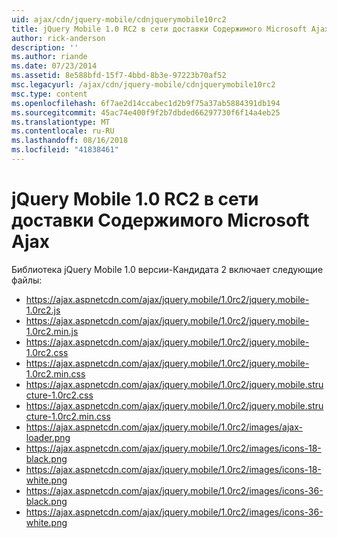 ```yaml
---
uid: ajax/cdn/jquery-mobile/cdnjquerymobile10rc2
title: jQuery Mobile 1.0 RC2 в сети доставки Содержимого Microsoft Ajax | Документация Майкрософт
author: rick-anderson
description: ''
ms.author: riande
ms.date: 07/23/2014
ms.assetid: 8e588bfd-15f7-4bbd-8b3e-97223b70af52
msc.legacyurl: /ajax/cdn/jquery-mobile/cdnjquerymobile10rc2
msc.type: content
ms.openlocfilehash: 6f7ae2d14ccabec1d2b9f75a37ab5884391db194
ms.sourcegitcommit: 45ac74e400f9f2b7dbded66297730f6f14a4eb25
ms.translationtype: MT
ms.contentlocale: ru-RU
ms.lasthandoff: 08/16/2018
ms.locfileid: "41838461"
---
```

<a name="jquery-mobile-10-rc2-on-the-microsoft-ajax-cdn"></a>jQuery Mobile 1.0 RC2 в сети доставки Содержимого Microsoft Ajax
====================
Библиотека jQuery Mobile 1.0 версии-Кандидата 2 включает следующие файлы:

- https://ajax.aspnetcdn.com/ajax/jquery.mobile/1.0rc2/jquery.mobile-1.0rc2.js
- https://ajax.aspnetcdn.com/ajax/jquery.mobile/1.0rc2/jquery.mobile-1.0rc2.min.js
- https://ajax.aspnetcdn.com/ajax/jquery.mobile/1.0rc2/jquery.mobile-1.0rc2.css
- https://ajax.aspnetcdn.com/ajax/jquery.mobile/1.0rc2/jquery.mobile-1.0rc2.min.css
- https://ajax.aspnetcdn.com/ajax/jquery.mobile/1.0rc2/jquery.mobile.structure-1.0rc2.css
- https://ajax.aspnetcdn.com/ajax/jquery.mobile/1.0rc2/jquery.mobile.structure-1.0rc2.min.css
- https://ajax.aspnetcdn.com/ajax/jquery.mobile/1.0rc2/images/ajax-loader.png
- https://ajax.aspnetcdn.com/ajax/jquery.mobile/1.0rc2/images/icons-18-black.png
- https://ajax.aspnetcdn.com/ajax/jquery.mobile/1.0rc2/images/icons-18-white.png
- https://ajax.aspnetcdn.com/ajax/jquery.mobile/1.0rc2/images/icons-36-black.png
- https://ajax.aspnetcdn.com/ajax/jquery.mobile/1.0rc2/images/icons-36-white.png
